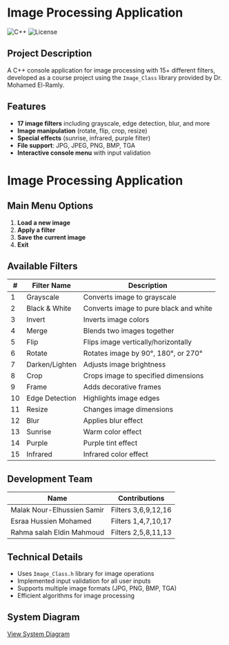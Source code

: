 # Image Processing Application

![C++](https://img.shields.io/badge/C++-17-blue)
![License](https://img.shields.io/badge/License-MIT-green)

## Project Description
A C++ console application for image processing with 15+ different filters, developed as a course project using the `Image_Class` library provided by Dr. Mohamed El-Ramly.

## Features
- **17 image filters** including grayscale, edge detection, blur, and more
- **Image manipulation** (rotate, flip, crop, resize)
- **Special effects** (sunrise, infrared, purple filter)
- **File support**: JPG, JPEG, PNG, BMP, TGA
- **Interactive console menu** with input validation

# Image Processing Application

## Main Menu Options
1. **Load a new image**
2. **Apply a filter**
3. **Save the current image**
4. **Exit**

## Available Filters
| #  | Filter Name       | Description                              
|----|-------------------|------------------------------------------|
| 1  | Grayscale         | Converts image to grayscale              |
| 2  | Black & White     | Converts image to pure black and white   |
| 3  | Invert            | Inverts image colors                     |
| 4  | Merge             | Blends two images together               |
| 5  | Flip              | Flips image vertically/horizontally      |
| 6  | Rotate            | Rotates image by 90°, 180°, or 270°      |
| 7  | Darken/Lighten    | Adjusts image brightness                 |
| 8  | Crop              | Crops image to specified dimensions      |
| 9  | Frame             | Adds decorative frames                   |
| 10 | Edge Detection    | Highlights image edges                   |
| 11 | Resize            | Changes image dimensions                 |
| 12 | Blur              | Applies blur effect                      |
| 13 | Sunrise           | Warm color effect                        |
| 14 | Purple            | Purple tint effect                       |
| 15 | Infrared          | Infrared color effect                    |

## Development Team
| Name                         | Contributions          |
|------------------------------|------------------------|
| Malak Nour-Elhussien Samir   | Filters 3,6,9,12,16    |  
| Esraa Hussien Mohamed        | Filters 1,4,7,10,17    |
| Rahma salah Eldin Mahmoud    | Filters 2,5,8,11,13    | 

## Technical Details
- Uses `Image_Class.h` library for image operations
- Implemented input validation for all user inputs
- Supports multiple image formats (JPG, PNG, BMP, TGA)
- Efficient algorithms for image processing

## System Diagram
[View System Diagram](https://drive.google.com/file/d/1I-woxuw5vkQH3SWrb0a-zMObIaM2ASXs/view)
